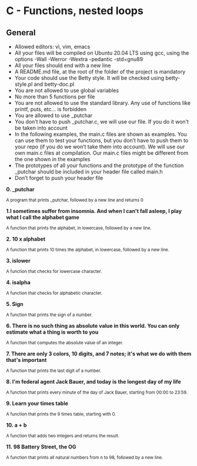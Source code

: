 # C - Functions, nested loops

## General
+ Allowed editors: vi, vim, emacs
+ All your files will be compiled on Ubuntu 20.04 LTS using gcc, using the options -Wall -Werror -Wextra -pedantic -std=gnu89
+ All your files should end with a new line
+ A README.md file, at the root of the folder of the project is mandatory
+ Your code should use the Betty style. It will be checked using betty-style.pl and betty-doc.pl
+ You are not allowed to use global variables
+ No more than 5 functions per file
+ You are not allowed to use the standard library. Any use of functions like printf, puts, etc… is forbidden
+ You are allowed to use _putchar
+ You don’t have to push _putchar.c, we will use our file. If you do it won’t be taken into account
+ In the following examples, the main.c files are shown as examples. You can use them to test your functions, but you don’t have to push them to your repo (if you do we won’t take them into account). We will use our own main.c files at compilation. Our main.c files might be different from the one shown in the examples
+ The prototypes of all your functions and the prototype of the function _putchar should be included in your header file called main.h
+ Don’t forget to push your header file


**0. _putchar**

<sub> A program that prints _putchar, followed by a new line and returns 0</sub>

**1.I sometimes suffer from insomnia. And when I can't fall asleep, I play what I call the alphabet game**

<sub> A function that prints the alphabet, in lowercase, followed by a new line.</sub>

**2. 10 x alphabet**

<sub> A function that prints 10 times the alphabet, in lowercase, followed by a new line.</sub>

**3. islower**

<sub> A function that checks for lowercase character.<sub>

**4. isalpha**

<sub> A function that checks for alphabetic character.</sub>

**5. Sign**

<sub> A function that prints the sign of a number.</sub>

**6. There is no such thing as absolute value in this world. You can only estimate what a thing is worth to you**

<sub> A function that computes the absolute value of an integer.

 </sub>

**7. There are only 3 colors, 10 digits, and 7 notes; it's what we do with them that's important**

<sub> A function that prints the last digit of a number.</sub>

**8. I'm federal agent Jack Bauer, and today is the longest day of my life**

<sub> A function that prints every minute of the day of Jack Bauer, starting from 00:00 to 23:59.</sub>

**9. Learn your times table**

<sub> A function that prints the 9 times table, starting with 0.</sub>

**10. a + b**

<sub> A function that adds two integers and returns the result.</sub>

**11. 98 Battery Street, the OG**

<sub> A function that prints all natural numbers from n to 98, followed by a new line.</sub>
